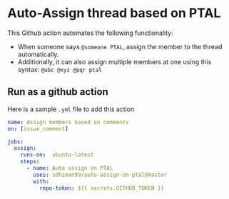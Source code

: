 # Auto-Assign thread based on PTAL

This Github action automates the following functionality:
- When someone says `@someone PTAL`, assign the member to the thread automatically.
- Additionally, it can also assign multiple members at one using this syntax: `@abc @xyz @pqr ptal`

## Run as a github action

Here is a sample `.yml` file to add this action

```yaml
name: Assign members based on comments
on: [issue_comment]

jobs:
  assign:
    runs-on:  ubuntu-latest
    steps:
      - name: Auto assign on PTAL
        uses: sdhiman99/auto-assign-on-ptal@master
        with:
          repo-token: ${{ secrets.GITHUB_TOKEN }}
```
